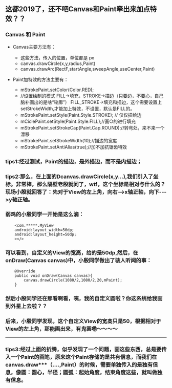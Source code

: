 ## 这都2019了，还不吧Canvas和Paint牵出来加点特效？？
### Canvas 和 Paint 
- Canvas主要方法有：
    - 这些方法，传入的位置，单位都是 px
    - canvas.drawCircle(x,y,radius,Paint)
    - canvas.drawArc(RectF,startAngle,sweepAngle,useCenter,Paint)

- Paint加特效的方法主要有：
    -  mStrokePaint.setColor(Color.RED);
    - //设置绘制的模式 FILL->填充，STROKE->描边（只要边，不要心，自己脑补画出的是啥“轮廓”） FILL_STROKE->填充和描边，这个需要设置上setStrokeWidth,才能加上特效，不设置，默认是FILL的。
    -  mStrokePaint.setStyle(Paint.Style.STROKE); // 仅仅描绘边
    - mCiclePaint.setStyle(Paint.Style.FILL);//画○的进行填充
    - mStrokePaint.setStrokeCap(Paint.Cap.ROUND);//转弯处，来不来一个漂移
    - mStrokePaint.setStrokeWidth(10);//描边的宽度
    - mStrokePaint.setAntiAlias(true);//加不加抗锯齿特效

### tips1:经过测试，Paint的描边，是外描边，而不是内描边；
### tips2:那么，在上面的Dcanvas.drawCircle(x,y...),我们引入了坐标。非常棒，那么隔壁老殷就问了，wtf，这个坐标是相对与什么的？现场小殷就回答了：先对于View的左上角，向右-->x轴正轴，向下--->y轴正轴。
### 弱鸡的小殷同学一开始是这么滴：
        <com.*****.MyView
        android:layout_width=50dp;
        android:layout_height=50dp;
        ></>
### 可以看到，自定义的View的宽高，给的是50dp,然后，在onDraw(Canvas canvas)中，小殷同学做出了骇人听闻的事：
        @Override
        public void onDraw(Canvas canvas){
            canvas.drawCircle(1080/2,1080/2,20,mPaint);
        }
### 然后小殷同学还在那看啊看，咦，我的自定义圆啦？你这系统给我画到外星上去啦？？
### 后来，小殷同学发现，这个自定义View的宽高只是50，根据相对于View的左上角，那能画出来，有鬼罢嘞～～～～        
---
### tips3:经过上面的折腾，似乎发现了一个问题，画这些东西，总是要传入一个Paint的画笔，原来这个Paint存储的是共有信息，而我们在canvas.draw***（....,Paint）的时候，需要单独传入的是独有信息，像圆：圆心，半径；圆弧：起始角度，结束角度这些，就叫做独有信息。
